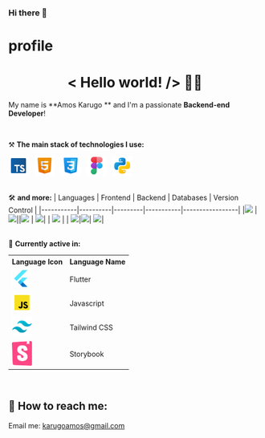 ### Hi there 👋

<!--
**amoskarugo/amoskarugo** is a ✨ _special_ ✨ repository because its `README.md` (this file) appears on your GitHub profile.

Here are some ideas to get you started:

- 🔭 I’m currently working on ...
- 🌱 I’m currently learning ...
- 👯 I’m looking to collaborate on ...
- 🤔 I’m looking for help with ...
- 💬 Ask me about ...
- 📫 How to reach me: ...
- 😄 Pronouns: ...
- ⚡ Fun fact: ...
-->
# profile

<h1 align='center'>< Hello world! /> 🤘🏻</h1>


My name is **Amos Karugo ** and I'm a passionate  **Backend-end Developer**!

<br />

⚒ **The main stack of technologies I use:**

<div>
    <img src='images/icons8-typescript-96.svg' title='TypeScript' alt='TypeScript' width='40'>&nbsp;&nbsp;
    <img src='images/icons8-html-5-96.svg' title='Html5' alt='Html5' width='40'>&nbsp;&nbsp;
    <img src='images/icons8-css3-96.svg' title='CSS3' alt='CSS3' width='40'>&nbsp;&nbsp;
    <img src='images/icons8-figma-96.svg' title='Figma' alt='Figma' width='40'>&nbsp;&nbsp;
    <img src='images/icons8-python-96.svg' title='Python' alt='Python' width='40'>&nbsp;&nbsp;
</div>
<br />

🛠 **and more:**
  | Languages | Frontend | Backend | Databases | Version Control |
  |-----------|----------|---------|-----------|-----------------|
  |<img src="https://img.shields.io/badge/javascript-000000?style=for-the-badge&logo=javascript&logoColor=yellow"/> | <img src="https://img.shields.io/badge/React-20232A?style=for-the-badge&logo=react&logoColor=61DAFB" />||<img src="https://img.shields.io/badge/sqlite-brown?style=for-the-badge&logo=sqlite&logoColor=orange" /> | <img src="https://img.shields.io/badge/git-F44336?style=for-the-badge&logo=git&logoColor=white" />|
  | <img src="https://img.shields.io/badge/Python-3776ab?style=for-the-badge&logo=python&logoColor=ffdd6e" /> |  | <img src="https://img.shields.io/badge/django-0c4b33?style=for-the-badge&logo=django&logoColor=Purple"/>|<img src="https://img.shields.io/badge/postgresql%20-32658f.svg?&style=for-the-badge&logo=postgresql&logoColor=white"/>| <img src="https://img.shields.io/badge/GitHub-000000?style=for-the-badge&logo=github&logoColor=white" />|  
<br />

🔬 **Currently active in:**
<div>
<table>
    <tr>
        <th>
              Language Icon
        </th>
        <th>
               Language Name
        </th>
    </tr>
    <tr>
  <td>
  <img src='images/icons8-flutter-96.svg' title='Flutter' alt='Flutter' width='40'>&nbsp;&nbsp;
  </td>
  <td>
  Flutter
  </td>
  </tr>
  <tr>
  <td>
  <img src='images/icons8-javascript-96.svg' title='Javascript' alt='Javascript' width='40'>&nbsp;&nbsp;
  </td>
  <td>
  Javascript
  </td>
  </tr>
  <tr>
  <td>
  <img src='images/icons8-tailwind-css-96.svg' title='Tailwind' alt='Tailwind' width='40'>&nbsp;&nbsp;
  </td>
  <td>
  Tailwind CSS
  </td>
  </tr>
  <tr>
  <td>
  <img src='images/storybook.svg' title='Storybook' alt='Storybook' width='40'>&nbsp;&nbsp;
  </td>
  <td>
  Storybook
  </td>
  </tr>
</table>
</div>
<br />



## 🔎 How to reach me:

 <p>Email me: <a href='mailto:karugoamos@gmail.com'>karugoamos@gmail.com</a> 
